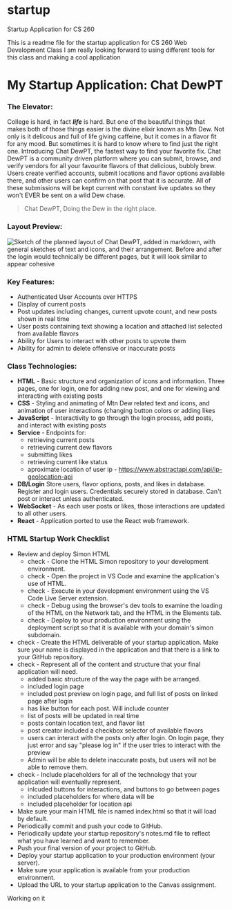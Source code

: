 # startup
Startup Application for CS 260

This is a readme file for the startup application for CS 260 Web Development Class
I am really looking forward to using different tools for this class and making a cool application

# **My Startup Application: Chat DewPT**
### **The Elevator:**
College is hard, in fact **_life_** is hard. But one of the beautiful things that makes 
both of those things easier is the divine elixir known as Mtn Dew. Not only is it 
delicous and full of life giving caffeine, but it comes in a flavor fit for any mood. 
But sometimes it is hard to know where to find just the right one. Introducing 
Chat DewPT, the fastest way to find your favorite fix. Chat DewPT is a community driven 
platform where you can submit, browse, and verify vendors for all your favourite 
flavors of that delicious, bubbly brew. Users create verified accounts, submit locations 
and flavor options available there, and other users can confirm on that post that it is 
accurate. All of these submissions will be kept 
current with constant live updates so they won't EVER be sent on a wild Dew chase.

> Chat DewPT, Doing the Dew in the right place.

### **Layout Preview:**


![Sketch of the planned layout of Chat DewPT, added in markdown, with general sketches of 
text and icons, and their arrangement. Before and after the login would technically be different pages, but it will look similar to appear cohesive](https://github.com/NyiajNpis/startup/blob/main/StartupSketch.jpg)


### **Key Features:**

- Authenticated User Accounts over HTTPS
- Display of current posts
- Post updates including changes, current upvote count, and new posts shown in real time
- User posts containing text showing a location and attached list selected from available flavors
- Ability for Users to interact with other posts to upvote them
- Ability for admin to delete offensive or inaccurate posts

### Class Technologies:
- **HTML** - Basic structure and organization of icons and information. Three pages, one for login, one for adding new post, and one for viewing and interacting with existing posts
- **CSS** - Styling and animating of Mtn Dew related text and icons, and animation of user interactions (changing button colors or adding likes
- **JavaScript** - Interactivity to go through the login process, add posts, and interact with existing posts
- **Service** - Endpoints for:
  - retrieving current posts
  - retrieving current dew flavors
  - submitting likes
  - retrieving current like status
  - aproximate location of user ip - https://www.abstractapi.com/api/ip-geolocation-api
- **DB/Login**  Store users, flavor options, posts, and likes in database. Register and login users. Credentials securely stored in database. Can't post or interact unless authenticated.
- **WebSocket** - As each user posts or likes, those interactions are updated to all other users.
- **React** - Application ported to use the React web framework.





### HTML Startup Work Checklist
- Review and deploy Simon HTML
  - check - Clone the HTML Simon repository to your development environment.
  - check - Open the project in VS Code and examine the application's use of HTML.
  - check - Execute in your development environment using the VS Code Live Server extension.
  - check - Debug using the browser's dev tools to examine the loading of the HTML on the Network tab, and the HTML in the Elements tab.
  - check - Deploy to your production environment using the deployment script so that it is available with your domain's simon subdomain.
- check - Create the HTML deliverable of your startup application. Make sure your name is displayed in the application and that there is a link to your GitHub repository.
- check - Represent all of the content and structure that your final application will need.
  - added basic structure of the way the page with be arranged.
  - included login page
  - included post preview on login page, and full list of posts on linked page after login
  - has like button for each post. Will include counter
  - list of posts will be updated in real time
  - posts contain location text, and flavor list
  - post creator included a checkbox selector of available flavors
  - users can interact with the posts only after login. On login page, they just error and say "please log in" if the user tries to interact with the preview
  - Admin will be able to delete inaccurate posts, but users will not be able to remove them.
- check - Include placeholders for all of the technology that your application will eventually represent.
  - inlcuded buttons for interactions, and buttons to go between pages
  - included placeholders for where data will be
  - included placeholder for location api
- Make sure your main HTML file is named index.html so that it will load by default.
- Periodically commit and push your code to GitHub.
- Periodically update your startup repository's notes.md file to reflect what you have learned and want to remember.
- Push your final version of your project to GitHub.
- Deploy your startup application to your production environment (your server).
- Make sure your application is available from your production environment.
- Upload the URL to your startup application to the Canvas assignment.

Working on it





















